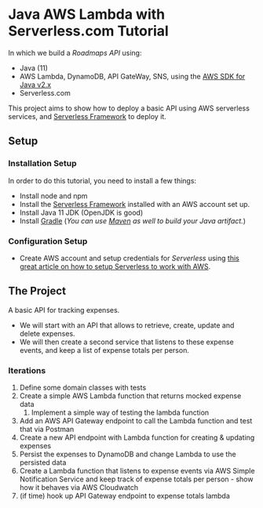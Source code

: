 # Java AWS Lambda with Serverless.com Tutorial

In which we build a *Roadmaps API* using:

* Java (11)
* AWS Lambda, DynamoDB, API GateWay, SNS, using the [AWS SDK for Java v2.x](https://docs.aws.amazon.com/sdk-for-java/latest/developer-guide/home.html) 
* Serverless.com

This project aims to show how to deploy a basic API using AWS serverless services, and [Serverless Framework](https://serverless.com) to deploy it.

## Setup

### Installation Setup

In order to do this tutorial, you need to install a few things:

* Install node and npm
* Install the [Serverless Framework](https://serverless.com) installed with an AWS account set up.
* Install Java 11 JDK (OpenJDK is good)
* Install [Gradle](http://gradle.org) (_You can use [Maven](https://maven.org) as well to build your Java artifact._)

### Configuration Setup

* Create AWS account and setup credentials for *Serverless* using [this great article on how to setup Serverless to work with AWS](https://serverless.com/framework/docs/providers/aws/guide/credentials/).

## The Project

A basic API for tracking expenses.

* We will start with an API that allows to retrieve, create, update and delete expenses.
* We will then create a second service that listens to these expense events, and keep a list of expense totals per person. 

### Iterations

1. Define some domain classes with tests
2. Create a simple AWS Lambda function that returns mocked expense data
   1. Implement a simple way of testing the lambda function
3. Add an AWS API Gateway endpoint to call the Lambda function and test that via Postman
4. Create a new API endpoint with Lambda function for creating & updating expenses
5. Persist the expenses to DynamoDB and change Lambda to use the persisted data
6. Create a Lambda function that listens to expense events via AWS Simple Notification Service and keep track of expense totals per person - show how it behaves via AWS Cloudwatch
7. (if time) hook up API Gateway endpoint to expense totals lambda